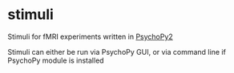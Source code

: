 # stimuli

Stimuli for fMRI experiments written in [PsychoPy2](https://github.com/psychopy/psychopy/releases/tag/1.90.3)

Stimuli can either be run via PsychoPy GUI, or via command line if PsychoPy module is installed

